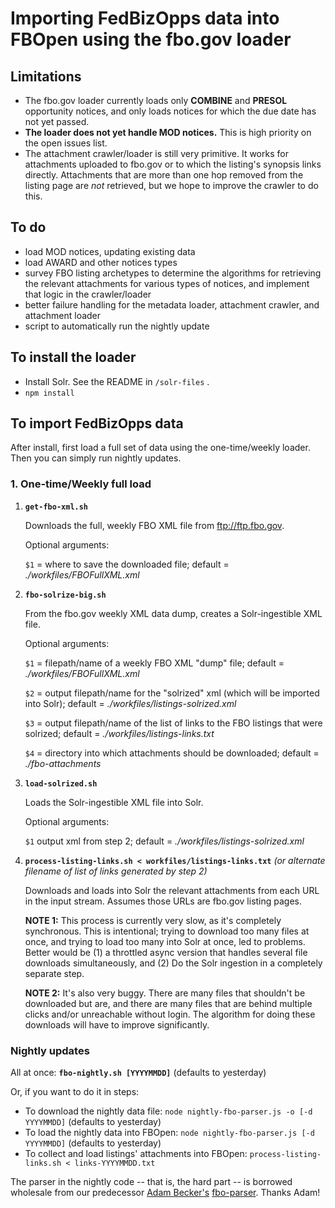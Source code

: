 # Importing FedBizOpps data into FBOpen using the fbo.gov loader

## Limitations
* The fbo.gov loader currently loads only **COMBINE** and **PRESOL** opportunity notices, and only loads notices for which the due date has not yet passed.
* **The loader does not yet handle MOD notices.** This is high priority on the open issues list.
* The attachment crawler/loader is still very primitive. It works for attachments uploaded to fbo.gov or to which the listing's synopsis links directly. Attachments that are more than one hop removed from the listing page are *not* retrieved, but we hope to improve the crawler to do this.

## To do
* load MOD notices, updating existing data
* load AWARD and other notices types
* survey FBO listing archetypes to determine the algorithms for retrieving the relevant attachments for various types of notices, and implement that logic in the crawler/loader
* better failure handling for the metadata loader, attachment crawler, and attachment loader
* script to automatically run the nightly update

## To install the loader
* Install Solr. See the README in `/solr-files` .
* `npm install`

## To import FedBizOpps data
After install, first load a full set of data using the one-time/weekly loader. Then you can simply run nightly updates.

### 1. One-time/Weekly full load
1. **`get-fbo-xml.sh`**

	Downloads the full, weekly FBO XML file from ftp://ftp.fbo.gov.
	
	Optional arguments:
	
	`$1` = where to save the downloaded file; default = *./workfiles/FBOFullXML.xml*

2. **`fbo-solrize-big.sh`**

	From the fbo.gov weekly XML data dump, creates a Solr-ingestible XML file.
	
	Optional arguments:

	`$1` = filepath/name of a weekly FBO XML "dump" file; default = *./workfiles/FBOFullXML.xml*

 	`$2` = output filepath/name for the "solrized" xml (which will be imported into Solr); default = *./workfiles/listings-solrized.xml*

 	`$3` = output filepath/name of the list of links to the FBO listings that were solrized; default = *./workfiles/listings-links.txt*

 	`$4` = directory into which attachments should be downloaded; default = *./fbo-attachments*


3. **`load-solrized.sh`**

	Loads the Solr-ingestible XML file into Solr.
	
	Optional arguments:

	`$1` output xml from step 2; default = *./workfiles/listings-solrized.xml*

4. **`process-listing-links.sh < workfiles/listings-links.txt`** *(or alternate filename of list of links generated by step 2)*

	Downloads and loads into Solr the relevant attachments from each URL in the input stream. Assumes those URLs are fbo.gov listing pages.
	
	**NOTE 1:** This process is currently very slow, as it's completely synchronous. This is intentional; trying to download too many files at once, and trying to load too many into Solr at once, led to problems. Better would be (1) a throttled async version that handles several file downloads simultaneously, and (2) Do the Solr ingestion in a completely separate step.
	
	**NOTE 2:** It's also very buggy. There are many files that shouldn't be downloaded but are, and there are many files that are behind multiple clicks and/or unreachable without login. The algorithm for doing these downloads will have to improve significantly.
	
### Nightly updates
All at once: **`fbo-nightly.sh [YYYYMMDD]`** (defaults to yesterday)

Or, if you want to do it in steps:

* To download the nightly data file: `node nightly-fbo-parser.js -o [-d YYYYMMDD]` (defaults to yesterday)
* To load the nightly data into FBOpen: `node nightly-fbo-parser.js [-d YYYYMMDD]` (defaults to yesterday)
* To collect and load listings' attachments into FBOpen: `process-listing-links.sh < links-YYYYMMDD.txt`

The parser in the nightly code -- that is, the hard part -- is borrowed wholesale from our predecessor [Adam Becker's](https://github.com/adamjacobbecker/) [fbo-parser](https://github.com/presidential-innovation-fellows/fbo-parser). Thanks Adam!
